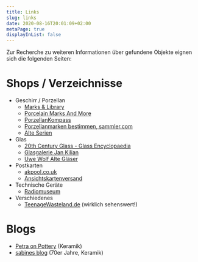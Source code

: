 ```yaml
---
title: Links
slug: links
date: 2020-08-16T20:01:09+02:00
metaPage: true
displayInList: false
---
```

Zur Recherche zu weiteren Informationen über gefundene Objekte eignen sich die folgenden Seiten:

# Shops / Verzeichnisse

*   Geschirr / Porzellan
    *   [Marks & Library](http://www.marksandlibrary.com/marks)
    *   [Porcelain Marks And More](http://www.porcelainmarksandmore.com/)
    *   [PorzellanKompass](http://porzellankompass.de/)
    *   [Porzellanmarken bestimmen, sammler.com](http://sammler.com/porzellanmarken/index.asp)
    *   [Alte Serien](http://www.alteserien.de/)
*   Glas
    *   [20th Century Glass - Glass Encyclopaedia](http://www.20thcenturyglass.com/glass_encyclopedia_home.htm)
    *   [Glasgalerie Jan Kilian](http://www.glaskilian.de/)
    *   [Uwe Wolf Alte Gläser](http://www.glaswolf.de/)
*   Postkarten
    *   [akpool.co.uk](http://www.akpool.co.uk/)
    *   [Ansichtskartenversand](http://www.ansichtskartenversand.com/)
*   Technische Geräte
    *   [Radiomuseum](http://www.radiomuseum.org/)
*   Verschiedenes
    *   [TeenageWasteland.de](http://www.teenagewasteland.de/index.html) (wirklich sehenswert!)

# Blogs

*   [Petra on Pottery](https://petraonpottery.wordpress.com/) (Keramik)
*   [sabines blog](http://designclassics24eu.blogspot.de/) (70er Jahre, Keramik)
